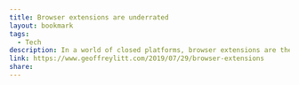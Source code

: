 ```yaml
---
title: Browser extensions are underrated
layout: bookmark
tags:
  - Tech
description: In a world of closed platforms, browser extensions are the rare exception that let users modify the apps that we use.
link: https://www.geoffreylitt.com/2019/07/29/browser-extensions
share:
---
```


